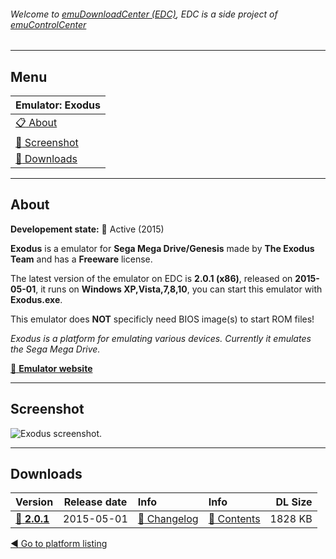 ###### Welcome to [emuDownloadCenter (EDC)](https://github.com/PhoenixInteractiveNL/emuDownloadCenter/wiki/), EDC is a side project of [emuControlCenter](https://github.com/PhoenixInteractiveNL/emuControlCenter/wiki/)
***
## Menu
| **Emulator: Exodus** |
|:---------|
| [:clipboard: About](#about) |
| [:sunrise: Screenshot](#screen) |
| [:floppy_disk: Downloads](#downloads) |
***
## About
**Developement state:** :large_blue_circle: Active (2015)

**Exodus** is a emulator for **Sega Mega Drive/Genesis** made by **The Exodus Team** and has a **Freeware** license.

The latest version of the emulator on EDC is **2.0.1 (x86)**, released on **2015-05-01**, it runs on **Windows XP,Vista,7,8,10**, you can start this emulator with **Exodus.exe**.

This emulator does **NOT** specificly need BIOS image(s) to start ROM files!

_Exodus is a platform for emulating various devices. Currently it emulates the Sega Mega Drive._

[:link: **Emulator website**](http://exodusemulator.com)
***
## Screenshot
![](https://raw.githubusercontent.com/PhoenixInteractiveNL/emuDownloadCenter/master/hooks/exodus/emulator_screen_01.jpg "Exodus screenshot.")
***
## Downloads
| Version  | Release date  | Info       | Info       | DL Size    |
|:---------|:-------------:|:-----------|:-----------|-----------:|
| [:floppy_disk: **2.0.1**](https://github.com/PhoenixInteractiveNL/edc-repo0006/raw/master/exodus/2.0.1.7z) | 2015-05-01 | [:page_facing_up: Changelog](https://github.com/PhoenixInteractiveNL/edc-repo0006/blob/master/exodus/2.0.1_changelog.txt) | [:mag_right: Contents](https://github.com/PhoenixInteractiveNL/edc-repo0006/blob/master/exodus/2.0.1_contents.txt) | 1828 KB |

[:arrow_backward: Go to platform listing](https://github.com/PhoenixInteractiveNL/emuDownloadCenter/wiki/EDC-Platform-List)
